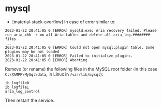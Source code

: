 # mysql

* [material-stack-overflow] In case of error similar to:

```
2023-01-22 20:41:05 0 [ERROR] mysqld.exe: Aria recovery failed. Please run aria_chk -r on all Aria tables and delete all aria_log.######## files
...
2023-01-22 20:41:05 0 [ERROR] Could not open mysql.plugin table. Some plugins may be not loaded
2023-01-22 20:41:05 0 [ERROR] Failed to initialize plugins.
2023-01-22 20:41:05 0 [ERROR] Aborting
```

Remove (or rename) the following files in the MySQL root folder (in this case `C:\XAMPP\MySql\data`, in Linux in `/var/lib/mysql`):

```
ib_logfile0
ib_logfile1
aria_log_control
```

Then restart the service.
